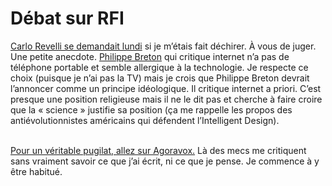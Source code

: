 # Débat sur RFI

[Carlo Revelli se demandait lundi](https://tcrouzet.com/2007/01/22/internet-serait-une-ideologie/#comment-7964) si je m’étais fait déchirer. À vous de juger. Une petite anecdote. [Philippe Breton](https://tcrouzet.com/2007/01/22/internet-serait-une-ideologie/) qui critique internet n’a pas de téléphone portable et semble allergique à la technologie. Je respecte ce choix (puisque je n’ai pas la TV) mais je crois que Philippe Breton devrait l’annoncer comme un principe idéologique. Il critique internet a priori. C’est presque une position religieuse mais il ne le dit pas et cherche à faire croire que la « science » justifie sa position (ça me rappelle les propos des antiévolutionnistes américains qui défendent l’Intelligent Design).

\
[Pour un véritable pugilat, allez sur Agoravox.](http://www.agoravox.fr/article.php3?id_article=18308) Là des mecs me critiquent sans vraiment savoir ce que j’ai écrit, ni ce que je pense. Je commence à y être habitué.